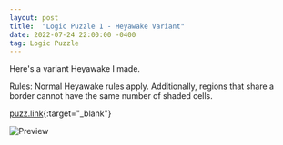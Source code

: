 ```yaml
---
layout: post
title:  "Logic Puzzle 1 - Heyawake Variant"
date: 2022-07-24 22:00:00 -0400
tag: Logic Puzzle
---
```

Here's a variant Heyawake I made. 

Rules: Normal Heyawake rules apply. Additionally, regions that share a border cannot have the same number of shaded cells.

[puzz.link](https://puzz.link/p?heyawake/v:/10/10/eqtlrbhn3d6qdkj96i00o01v403so0033003i3o6j){:target="_blank"}

![Preview](https://puzz.link/pv?frame=5&heyawake/v:/10/10/eqtlrbhn3d6qdkj96i00o01v403so0033003i3o6j)